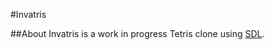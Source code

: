 #Invatris

##About
Invatris is a work in progress Tetris clone using [SDL](http://www.libsdl.org/).

